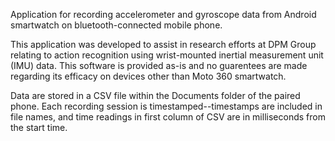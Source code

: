 Application for recording accelerometer and gyroscope data from Android smartwatch on bluetooth-connected mobile phone.

This application was developed to assist in research efforts at DPM Group relating to action recognition using wrist-mounted inertial measurement unit (IMU) data. This software is provided as-is and no guarentees are made regarding its efficacy on devices other than Moto 360 smartwatch.

Data are stored in a CSV file within the Documents folder of the paired phone. Each recording session is timestamped--timestamps are included in file names, and time readings in first column of CSV are in milliseconds from the start time.
